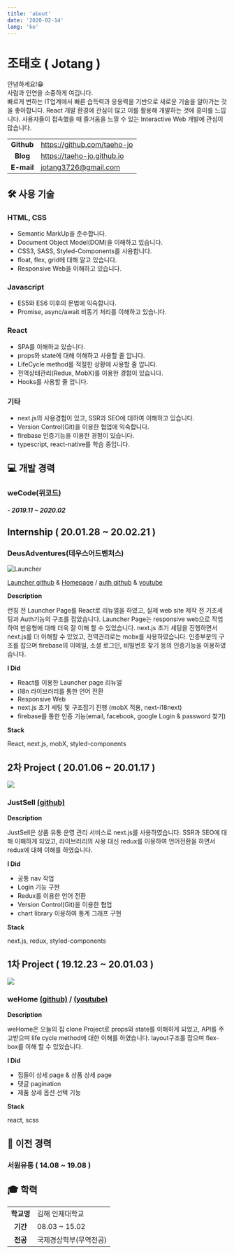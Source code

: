 ```yaml
---
title: 'about'
date: '2020-02-14'
lang: 'ko'
---
```


<div class="about">

# 조태호 ( Jotang )

안녕하세요!😁<br/>
사람과 인연을 소중하게 여깁니다.<br/>
빠르게 변하는 IT업계에서 빠른 습득력과 응용력을 기반으로 새로운 기술을 알아가는 것을 좋아합니다.
React 개발 환경에 관심이 많고 이를 활용해 개발하는 것에 흥미를 느낍니다.
사용자들이 접속했을 때 즐거움을 느낄 수 있는 Interactive Web 개발에 관심이 많습니다.

|            |                             |
| :--------: | --------------------------- |
| **Github** | https://github.com/taeho-jo |
|  **Blog**  | https://taeho-jo.github.io  |
| **E-mail** | jotang3726@gmail.com        |

## 🛠 사용 기술

### HTML, CSS

- Semantic MarkUp을 준수합니다.
- Document Object Model(DOM)을 이해하고 있습니다.
- CSS3, SASS, Styled-Components를 사용합니다.
- float, flex, grid에 대해 알고 있습니다.
- Responsive Web을 이해하고 있습니다.

### Javascript

- ES5와 ES6 이후의 문법에 익숙합니다.
- Promise, async/await 비동기 처리를 이해하고 있습니다.

### React

- SPA를 이해하고 있습니다.
- props와 state에 대해 이해하고 사용할 줄 압니다.
- LifeCycle method를 적절한 상황에 사용할 줄 압니다.
- 전역상태관리(Redux, MobX)를 이용한 경험이 있습니다.
- Hooks를 사용할 줄 압니다.

### 기타

- next.js의 사용경험이 있고, SSR과 SEO에 대하여 이해하고 있습니다.
- Version Control(Git)을 이용한 협업에 익숙합니다.
- firebase 인증기능을 이용한 경험이 있습니다.
- typescript, react-native를 학습 중입니다.

## 💻 개발 경력

### weCode(위코드)

##### - 2019.11 ~ 2020.02

## Internship ( 20.01.28 ~ 20.02.21 )

### DeusAdventures(데우스어드벤처스)

![Launcher](../assets/deus.png)

[Launcher github](https://github.com/taeho-jo/deus_teaser) & [Homepage](http://deusadventures.com/) / [auth github](https://github.com/taeho-jo/deus_adventures) & [youtube](https://youtu.be/8cSX7J_tbAo)

**Description**

런칭 전 Launcher Page를 React로 리뉴얼을 하였고, 실제 web site 제작 전 기초세팅과
Auth기능의 구조를 잡았습니다.
Launcher Page는 responsive web으로 작업하여 반응형에 대해 더욱 잘 이해 할 수 있었습니다.
next.js 초기 세팅을 진행하면서 next.js를 더 이해할 수 있었고, 전역관리로는 mobx를 사용하였습니다.
인증부분의 구조를 잡으며 firebase의 이메일, 소셜 로그인, 비밀번호 찾기 등의 인증기능을 이용하였습니다.

**I Did**

- React를 이용한 Launcher page 리뉴얼
- i18n 라이브러리를 통한 언어 전환
- Responsive Web
- next.js 초기 세팅 및 구조잡기 진행 (mobX 적용, next-i18next)
- firebase를 통한 인증 기능(email, facebook, google Login & password 찾기)

**Stack**

React, next.js, mobX, styled-components

## 2차 Project ( 20.01.06 ~ 20.01.17 )

![](../assets/justsell.png)

### JustSell [(github)](https://github.com/wecode-bootcamp-korea/justSell_frontend)

**Description**

JustSell은 상품 유통 운영 관리 서비스로 next.js를 사용하였습니다.
SSR과 SEO에 대해 이해하게 되었고, 라이브러리의 사용 대신 redux를
이용하여 언어전환을 하면서 redux에 대해 이해를 하였습니다.

**I Did**

- 공통 nav 작업
- Login 기능 구현
- Redux를 이용한 언어 전환
- Version Control(Git)을 이용한 협업
- chart library 이용하여 통계 그래프 구현

**Stack**

next.js, redux, styled-components

<!-- ![](../assets/ee.JPG)
![](../assets/ff.JPG)

![](../assets/ee.JPG) -->

## 1차 Project ( 19.12.23 ~ 20.01.03 )

![](../assets/wehome.png)

### weHome [(github)](https://github.com/wecode-bootcamp-korea/weHome_frontend) / [(youtube)](https://youtu.be/AZ71h90ajN0)

**Description**

weHome은 오늘의 집 clone Project로 props와 state를 이해하게 되었고,
API를 주고받으며 life cycle method에 대한 이해를 하였습니다.
layout구조를 잡으며 flex-box를 이해 할 수 있었습니다.

**I Did**

- 집들이 상세 page & 상품 상세 page
- 댓글 pagination
- 제품 상세 옵션 선택 기능

**Stack**

react, scss

## 🏢 이전 경력

### 서원유통 ( 14.08 ~ 19.08 )

## 🎓 학력

|            |                        |
| :--------: | ---------------------- |
| **학교명** | 김해 인제대학교        |
|  **기간**  | 08.03 ~ 15.02          |
|  **전공**  | 국제경상학부(무역전공) |

</div>
